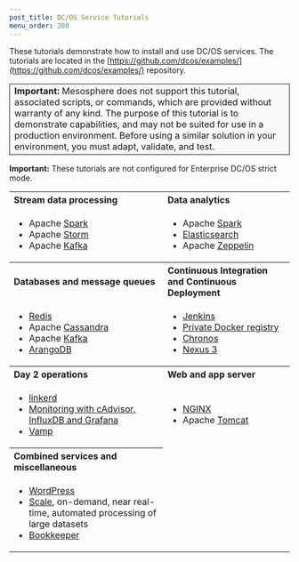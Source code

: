 ```yaml
---
post_title: DC/OS Service Tutorials
menu_order: 200
---
```


These tutorials demonstrate how to install and use DC/OS services. The tutorials are located in the [https://github.com/dcos/examples/](https://github.com/dcos/examples/) repository.

<table class="table" bgcolor="#FAFAFA"> <tr> <td style="border-left: thin solid; border-top: thin solid; border-bottom: thin solid;border-right: thin solid;"><b>Important:</b> Mesosphere does not support this tutorial, associated scripts, or commands, which are provided without warranty of any kind. The purpose of this tutorial is to demonstrate capabilities, and may not be suited for use in a production environment. Before using a similar solution in your environment, you must adapt, validate, and test.</td> </tr> </table>

**Important:** These tutorials are not configured for Enterprise DC/OS strict mode. 
                                                                                                  
<table class="table" border="0">
  <tr>
    <th align="left">Stream data processing</th>
    <th align="left">Data analytics</th>
  </tr>
  <tr>
    <td><ul>
        <li>Apache <a href="https://github.com/dcos/examples/tree/master/spark/1.10">Spark</a></li>
        <li>Apache <a href="https://github.com/dcos/examples/tree/master/storm/1.10">Storm</a></li>
        <li>Apache <a href="https://github.com/dcos/examples/tree/master/kafka/1.10">Kafka</a></li>
        </ul></td>
    <td><ul>
        <li>Apache <a href="https://github.com/dcos/examples/tree/master/spark/1.10">Spark</a></li>
        <li><a href="https://github.com/dcos/examples/tree/master/elasticsearch/1.10">Elasticsearch</a></li>
        <li>Apache <a href="https://github.com/dcos/examples/tree/master/zeppelin/1.10">Zeppelin</a></li>
        </ul></td>
  </tr>
  <tr>
    <th align="left">Databases and message queues</th>
    <th align="left">Continuous Integration and Continuous Deployment</th>
  </tr>  
    <td><ul>
            <li><a href="https://github.com/dcos/examples/tree/master/redis/1.10">Redis</a></li>
            <li>Apache <a href="https://github.com/dcos/examples/tree/master/cassandra/1.10">Cassandra</a></li>
            <li>Apache <a href="https://github.com/dcos/examples/tree/master/kafka/1.10">Kafka</a></li>
            <li><a href="https://github.com/dcos/examples/tree/master/arangodb/1.10">ArangoDB</a></li>
            </ul></td>
    <td><ul>
        <li><a href="https://github.com/dcos/examples/tree/master/jenkins/1.10">Jenkins</a></li>
        <li><a href="https://github.com/dcos/examples/tree/master/registry/1.10">Private Docker registry</a></li>
        <li><a href="https://github.com/dcos/examples/tree/master/chronos/1.10">Chronos</a></li>
        <li><a href="https://github.com/dcos/examples/tree/master/nexus/1.10">Nexus 3</a></li>
        </ul></td>
  </tr>
  <tr>
    <th align="left">Day 2 operations</th>
    <th align="left">Web and app server</th>
  </tr>
    <td><ul>
            <li><a href="https://github.com/dcos/examples/blob/master/linkerd/1.10">linkerd</a></li>
            <li><a href="https://github.com/dcos/examples/blob/master/cadvisor-influxdb-grafana/1.10">Monitoring with cAdvisor, InfluxDB and Grafana</a></li>
            <li><a href="https://github.com/dcos/examples/tree/master/vamp/1.10">Vamp</a></li>
            </ul></td>
        <td><ul>
            <li><a href="https://github.com/dcos/examples/tree/master/nginx/1.10">NGINX</a></li>
            <li>Apache <a href="https://github.com/dcos/examples/tree/master/tomcat/1.10">Tomcat</a></li>
            </ul></td>
  </tr>
  <tr>
    <th align="left">Combined services and miscellaneous</th>
  </tr>
    <td><ul>
            <li><a href="https://github.com/dcos/examples/tree/master/wordpress/1.10">WordPress</a></li>
            <li><a href="https://github.com/dcos/examples/tree/master/scale/1.10">Scale</a>, on-demand, near real-time, automated processing of large datasets</li>
            <li><a href="https://github.com/dcos/examples/tree/master/bookkeeper/1.10">Bookkeeper</a></li>
            </ul></td>
  </tr>
</table>
